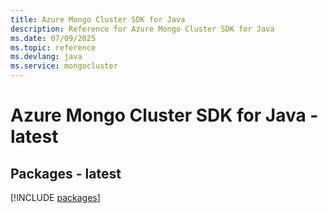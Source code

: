 ```yaml
---
title: Azure Mongo Cluster SDK for Java
description: Reference for Azure Mongo Cluster SDK for Java
ms.date: 07/09/2025
ms.topic: reference
ms.devlang: java
ms.service: mongocluster
---
```

# Azure Mongo Cluster SDK for Java - latest
## Packages - latest
[!INCLUDE [packages](mongo-cluster-index.md)]